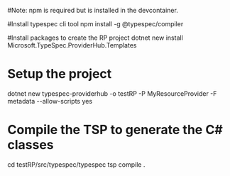#Note: npm is required but is installed in the devcontainer.

#Install typespec cli tool
npm install -g @typespec/compiler

#Install packages to create the RP project
dotnet new install Microsoft.TypeSpec.ProviderHub.Templates

# Setup the project
dotnet new typespec-providerhub -o testRP -P MyResourceProvider -F metadata --allow-scripts yes

# Compile the TSP to generate the C# classes
cd testRP/src/typespec/typespec
tsp compile .

